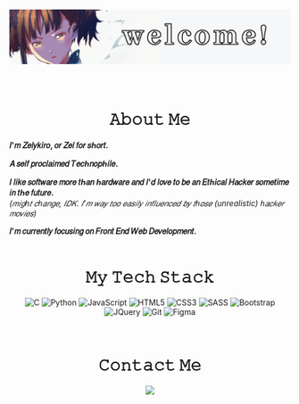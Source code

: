 # <img src="images/welcome.png">
<br>
<h1 align="center">𝙰𝚋𝚘𝚞𝚝 𝙼𝚎</h1>

**𝐼'𝑚 𝑍𝑒𝑙𝑦𝑘𝑖𝑟𝑜, 𝑜𝑟 𝑍𝑒𝑙 𝑓𝑜𝑟 𝑠ℎ𝑜𝑟𝑡.**

**𝐴 𝑠𝑒𝑙𝑓 𝑝𝑟𝑜𝑐𝑙𝑎𝑖𝑚𝑒𝑑 𝑇𝑒𝑐ℎ𝑛𝑜𝑝ℎ𝑖𝑙𝑒.**

**𝐼 𝑙𝑖𝑘𝑒 𝑠𝑜𝑓𝑡𝑤𝑎𝑟𝑒 𝑚𝑜𝑟𝑒 𝑡ℎ𝑎𝑛 ℎ𝑎𝑟𝑑𝑤𝑎𝑟𝑒 𝑎𝑛𝑑 𝐼'𝑑 𝑙𝑜𝑣𝑒 𝑡𝑜 𝑏𝑒 𝑎𝑛 𝐸𝑡ℎ𝑖𝑐𝑎𝑙 𝐻𝑎𝑐𝑘𝑒𝑟 𝑠𝑜𝑚𝑒𝑡𝑖𝑚𝑒 𝑖𝑛 𝑡ℎ𝑒 𝑓𝑢𝑡𝑢𝑟𝑒.**   
_(𝑚𝑖𝑔ℎ𝑡 𝑐ℎ𝑎𝑛𝑔𝑒, 𝐼𝐷𝐾. 𝐼'𝑚 𝑤𝑎𝑦 𝑡𝑜𝑜 𝑒𝑎𝑠𝑖𝑙𝑦 𝑖𝑛𝑓𝑙𝑢𝑒𝑛𝑐𝑒𝑑 𝑏𝑦 𝑡ℎ𝑜𝑠𝑒 (unrealistic) ℎ𝑎𝑐𝑘𝑒𝑟 𝑚𝑜𝑣𝑖𝑒𝑠)_

**𝐼'𝑚 𝑐𝑢𝑟𝑟𝑒𝑛𝑡𝑙𝑦 𝑓𝑜𝑐𝑢𝑠𝑖𝑛𝑔 𝑜𝑛 𝐹𝑟𝑜𝑛𝑡 𝐸𝑛𝑑 𝑊𝑒𝑏 𝐷𝑒𝑣𝑒𝑙𝑜𝑝𝑚𝑒𝑛𝑡.**   
<br>
<div align="center">

<h1>𝙼𝚢 𝚃𝚎𝚌𝚑 𝚂𝚝𝚊𝚌𝚔</h1>
  

 ![C](https://img.shields.io/badge/c-%2300599C.svg?style=for-the-badge&logo=c&logoColor=white)
 ![Python](https://img.shields.io/badge/python-3670A0?style=for-the-badge&logo=python&logoColor=ffdd54)
 ![JavaScript](https://img.shields.io/badge/JavaScript-F7DF1E?style=for-the-badge&logo=javascript&logoColor=black)
 ![HTML5](https://img.shields.io/badge/HTML5-E34F26?style=for-the-badge&logo=html5&logoColor=white)
 ![CSS3](https://img.shields.io/badge/CSS3-1572B6?style=for-the-badge&logo=css3&logoColor=white)
 ![SASS](https://img.shields.io/badge/Sass-CC6699?style=for-the-badge&logo=sass&logoColor=white)
 ![Bootstrap](https://img.shields.io/badge/bootstrap-%23563D7C.svg?style=for-the-badge&logo=bootstrap&logoColor=white)
 ![JQuery](https://img.shields.io/badge/jQuery-0769AD?style=for-the-badge&logo=jquery&logoColor=white)
 ![Git](https://img.shields.io/badge/Git-F05032?style=for-the-badge&logo=git&logoColor=white)
 ![Figma](https://img.shields.io/badge/Figma-F24E1E?style=for-the-badge&logo=figma&logoColor=white)

  
  <br>
<h1>𝙲𝚘𝚗𝚝𝚊𝚌𝚝 𝙼𝚎</h1>

[![](https://img.shields.io/badge/ProtonMail-8B89CC?style=for-the-badge&logo=protonmail&logoColor=white)](zelykiro@protonmail.com)

</div>

